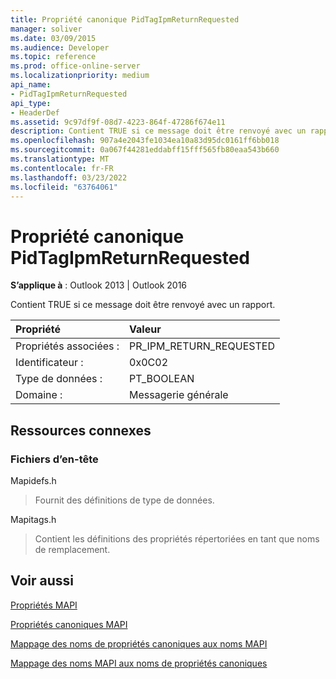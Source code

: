 ```yaml
---
title: Propriété canonique PidTagIpmReturnRequested
manager: soliver
ms.date: 03/09/2015
ms.audience: Developer
ms.topic: reference
ms.prod: office-online-server
ms.localizationpriority: medium
api_name:
- PidTagIpmReturnRequested
api_type:
- HeaderDef
ms.assetid: 9c97df9f-08d7-4223-864f-47286f674e11
description: Contient TRUE si ce message doit être renvoyé avec un rapport pour Outlook 2013 ou Outlook 2016.
ms.openlocfilehash: 907a4e2043fe1034ea10a83d95dc0161ff6bb018
ms.sourcegitcommit: 0a067f44281eddabff15fff565fb80eaa543b660
ms.translationtype: MT
ms.contentlocale: fr-FR
ms.lasthandoff: 03/23/2022
ms.locfileid: "63764061"
---
```

# <a name="pidtagipmreturnrequested-canonical-property"></a>Propriété canonique PidTagIpmReturnRequested

  
  
**S’applique à** : Outlook 2013 | Outlook 2016 
  
Contient TRUE si ce message doit être renvoyé avec un rapport.
  
|Propriété |Valeur |
|:-----|:-----|
|Propriétés associées :  <br/> |PR_IPM_RETURN_REQUESTED  <br/> |
|Identificateur :  <br/> |0x0C02  <br/> |
|Type de données :  <br/> |PT_BOOLEAN  <br/> |
|Domaine :  <br/> |Messagerie générale  <br/> |
   
## <a name="related-resources"></a>Ressources connexes

### <a name="header-files"></a>Fichiers d’en-tête

Mapidefs.h
  
> Fournit des définitions de type de données.
    
Mapitags.h
  
> Contient les définitions des propriétés répertoriées en tant que noms de remplacement.
    
## <a name="see-also"></a>Voir aussi



[Propriétés MAPI](mapi-properties.md)
  
[Propriétés canoniques MAPI](mapi-canonical-properties.md)
  
[Mappage des noms de propriétés canoniques aux noms MAPI](mapping-canonical-property-names-to-mapi-names.md)
  
[Mappage des noms MAPI aux noms de propriétés canoniques](mapping-mapi-names-to-canonical-property-names.md)

